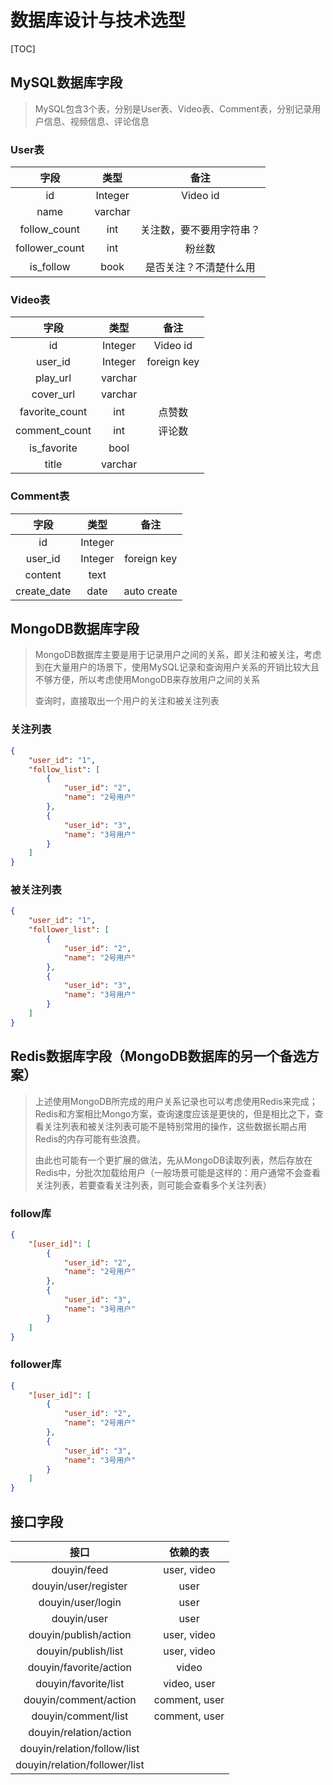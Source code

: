 # 数据库设计与技术选型

[TOC]

## MySQL数据库字段

> MySQL包含3个表，分别是User表、Video表、Comment表，分别记录用户信息、视频信息、评论信息

### User表

|字段|类型|备注|
|:---:|:---:|:---:|
|id|Integer|Video id|
|name|varchar||
|follow_count|int|关注数，要不要用字符串？|
|follower_count|int|粉丝数|
|is_follow|book|是否关注？不清楚什么用|

### Video表

|字段|类型|备注|
|:---:|:---:|:---:|
|id|Integer|Video id|
|user_id|Integer|foreign key|
|play_url|varchar||
|cover_url|varchar||
|favorite_count|int|点赞数|
|comment_count|int|评论数|
|is_favorite|bool||
|title|varchar||

### Comment表

|字段|类型|备注|
|:---:|:---:|:---:|
|id|Integer||
|user_id|Integer|foreign key|
|content|text||
|create_date|date|auto create|

## MongoDB数据库字段

> MongoDB数据库主要是用于记录用户之间的关系，即关注和被关注，考虑到在大量用户的场景下，使用MySQL记录和查询用户关系的开销比较大且不够方便，所以考虑使用MongoDB来存放用户之间的关系
>
> 查询时，直接取出一个用户的关注和被关注列表

### 关注列表

```json
{
    "user_id": "1",
    "follow_list": [
        {
            "user_id": "2",
            "name": "2号用户"
        },
        {
            "user_id": "3",
            "name": "3号用户"
        }
    ]
}
```

### 被关注列表

```json
{
    "user_id": "1",
    "follower_list": [
        {
            "user_id": "2",
            "name": "2号用户"
        },
        {
            "user_id": "3",
            "name": "3号用户"
        }
    ]
}
```

## Redis数据库字段（MongoDB数据库的另一个备选方案）

> 上述使用MongoDB所完成的用户关系记录也可以考虑使用Redis来完成；Redis和方案相比Mongo方案，查询速度应该是更快的，但是相比之下，查看关注列表和被关注列表可能不是特别常用的操作，这些数据长期占用Redis的内存可能有些浪费。
>
> 由此也可能有一个更扩展的做法，先从MongoDB读取列表，然后存放在Redis中，分批次加载给用户（一般场景可能是这样的：用户通常不会查看关注列表，若要查看关注列表，则可能会查看多个关注列表）

### follow库

```json
{
    "[user_id]": [
        {
            "user_id": "2",
            "name": "2号用户"
        },
        {
            "user_id": "3",
            "name": "3号用户"
        }
    ]
}
```

### follower库

```json
{
    "[user_id]": [
        {
            "user_id": "2",
            "name": "2号用户"
        },
        {
            "user_id": "3",
            "name": "3号用户"
        }
    ]
}
```

## 接口字段

|接口|依赖的表|
|:---:|:---:|
|douyin/feed|user, video|
|douyin/user/register|user|
|douyin/user/login|user|
|douyin/user|user|
|douyin/publish/action|user, video|
|douyin/publish/list|user, video|
|douyin/favorite/action|video|
|douyin/favorite/list|video, user|
|douyin/comment/action|comment, user|
|douyin/comment/list|comment, user|
|douyin/relation/action||
|douyin/relation/follow/list||
|douyin/relation/follower/list||
